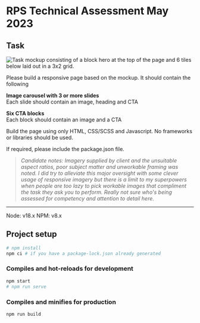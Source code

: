 # RPS Technical Assessment May 2023

## Task

![Task mockup consisting of a block hero at the top of the page and 6 tiles below laid out in a 3x2 grid.](https://rps.pix8.co.uk/ref/mockup.jpg "Mockup")

Please build a responsive page based on the mockup. It should contain the following 

**Image carousel with 3 or more slides**  
Each slide should contain an image, heading and CTA

**Six CTA blocks**  
Each block should contain an image and a CTA 

Build the page using only HTML, CSS/SCSS and Javascript. No frameworks or libraries should be used. 

If required, please include the package.json file.

> *Candidate notes: Imagery supplied by client and the unsuitable aspect ratios, poor subject matter and unworkable framing was noted. I did try to alleviate this major oversight with some clever usage of responsive imagery but there is a limit to my superpowers when people are too lazy to pick workable images that compliment the task they ask you to perform. Really not sure who's being assessed for competency and attention to detail here.*

---

Node: v18.x
NPM: v8.x

## Project setup
```bash
# npm install
npm ci # if you have a package-lock.json already generated
```

### Compiles and hot-reloads for development
```bash
npm start
# npm run serve
```

### Compiles and minifies for production
```bash
npm run build
```
